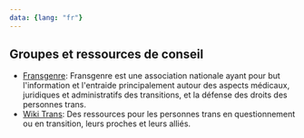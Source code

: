 ```yaml
---
data: {lang: "fr"}
---
```

## Groupes et ressources de conseil
- [Fransgenre](https://fransgenre.fr): Fransgenre est une association nationale ayant pour but l'information et l'entraide principalement autour des aspects médicaux, juridiques et administratifs des transitions, et la défense des droits des personnes trans.
- [Wiki Trans](https://wikitrans.co): Des ressources pour les personnes trans en questionnement ou en transition, leurs proches et leurs alliés.
